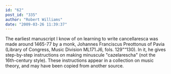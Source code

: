 ```yaml
---
id: "62"
post_id: "335"
author: "Robert Williams"
date: "2009-03-26 11:39:37"
---
```

The earliest manuscript I know of on learning to write cancellaresca was made around 1465-77 by a monk, Johannes Franciscus Preottonus of Pavia (Library of Congress, Music Division ML171.J6, fols. 129"“130). In it, he gives step-by-step instructions on making minuscule "cazelarescha" (not the 16th-century style). These instructions appear in a collection on music theory, and may have been copied from another source.

